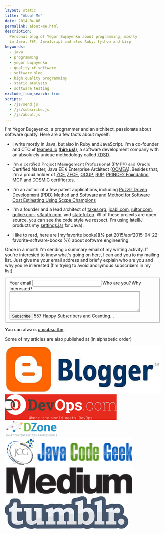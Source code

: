 ```yaml
---
layout: static
title: "About Me"
date: 2014-04-06
permalink: about-me.html
description:
  Personal blog of Yegor Bugayenko about programming, mostly
  in Java, PHP, JavaScript and also Ruby, Python and Lisp
keywords:
  - java
  - programming
  - yegor bugayenko
  - quality of software
  - software blog
  - high quality programming
  - static analysis
  - software testing
exclude_from_search: true
scripts:
  - /js/send.js
  - /js/subscribe.js
  - /js/about.js
---
```


I'm Yegor Bugayenko, a programmer and an architect, passionate
about software quality. Here are a few facts about myself:

 * I write mostly in Java, but also in Ruby and JavaScript.
   I'm a co-founder and CTO of [teamed.io](http://www.teamed.io/) ([**hire us!**](mailto:hire@teamed.io)),
   a software development company with an absolutely unique
   methodology called [XDSD](http://www.xdsd.org).

 * I'm a certified Project Management Professional
  ([PMP&reg;](http://www.pmi.org/Certification/Project-Management-Professional-PMP.aspx))
  and Oracle Certified Master, Java EE 6 Enterprise Architect
  ([OCMEA](http://en.wikipedia.org/wiki/Sun_Certified_Enterprise_Architect)).
  Besides that, I'm a proud holder of
  [ZCE](http://www.zend.com/en/yellow-pages/ZEND007965),
  [ZFCE](http://www.zend.com/en/yellow-pages/ZEND007965),
  [OCUP](http://www.omg.org/uml-certification/),
  [RUP](http://www-03.ibm.com/certify/certs/38008003.shtml),
  [PRINCE2 Foundation](http://www.prince2.com/),
  [MCP](https://www.mcpvirtualbusinesscard.com/Profile.aspx?ID=df72ca54-8fc9-439a-870c-1b938bd762cf) and
  [COSMIC](http://www.cosmicon.com/certificateHoldersV3.asp) certificates.

 * I'm an author of a few patent applications, including
   [Puzzle Driven Development (PDD) Method and Software](https://www.google.com/patents/US20120023476)
   and
   [Method for Software Cost Estimating Using Scope Champions](https://www.google.com/patents/US20100042968)

 * I'm a founder and a lead architect of
   [takes.org](http://www.takes.org),
   [jcabi.com](http://www.jcabi.com),
   [rultor.com](http://www.rultor.com),
   [qulice.com](http://www.qulice.com),
   [s3auth.com](http://www.s3auth.com),
   and
   [stateful.co](http://www.stateful.co). All of these projects are open
   source, you can see the code style we respect. I'm using
   IntelliJ products (my [settings.jar](http://img.teamed.io/settings.jar) for Java).

 * I like to read, here are [my favorite books]({% pst 2015/apr/2015-04-22-favorite-software-books %})
   about software engineering.

Once in a month I'm sending a summary email of my writing activity. If
you're interested to know what's going on here, I can add you to my
mailing list. Just give me your email address and briefly explain who are
you and why you're interested (I'm trying to avoid anonymous
subscribers in my list).

<form id="eform"><fieldset id="form">
  <label for="email">Your email</label>
  <input id="email" class="field field-text" name="email" size="25" maxlength="255" type="email" required="required"/>
  <label for="reason">Who are you? Why interested?</label>
  <textarea id="reason" cols="50" class="field field-text" rows="4" required="required"></textarea>
  <label for="subscribe"></label>
  <button id="subscribe" class="field">Subscribe</button>
  <span class="note">557 Happy Subscribers and Counting...</span>
</fieldset></form>

You can always [unsubscribe](/unsubscribe.html).

Some of my articles are also published at (in alphabetic order):

<a href="http://yegor256.blogspot.com/">
  <img alt="blogger.com" src="/images/about/blogger.png"
    title="Yegor Bugayenko at Blogger"
    class="about-badge"/></a>
<a href="http://devops.com/author/yegor256/">
  <img alt="devops.com" src="/images/about/devops.png"
    title="Yegor Bugayenko at DevOps.com"
    class="about-badge"/></a>
<a href="http://java.dzone.com/users/yegor256">
  <img alt="dzone.com" src="/images/about/dzone.png"
    title="Yegor Bugayenko at DZone.com"
    class="about-badge"/></a>
<a href="http://www.javacodegeeks.com/author/yegor-bugayenko/">
  <img alt="JavaCodeGeeks.com" src="/images/about/jcg.png"
    title="Yegor Bugayenko at JavaCodeGeeks"
    class="about-badge"/></a>
<a href="http://www.medium.com/@yegor256">
  <img alt="medium.com" src="/images/about/medium.png"
    title="Yegor Bugayenko at Medium.com"
    class="about-badge"/></a>
<a href="http://yegor256.tumblr.com/">
  <img alt="tumblr.com" src="/images/about/tumblr.png"
    title="Yegor Bugayenko at Tumblr"
    class="about-badge"/></a>

<script src="http://platform.twitter.com/oct.js" async='async' defer='defer'></script>
